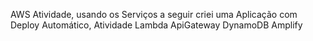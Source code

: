 AWS Atividade, usando os Serviços a seguir criei uma Aplicação com Deploy Automático, Atividade Lambda ApiGateway DynamoDB Amplify 
